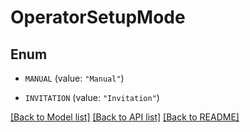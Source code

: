 # OperatorSetupMode

## Enum


* `MANUAL` (value: `"Manual"`)

* `INVITATION` (value: `"Invitation"`)


[[Back to Model list]](../README.md#documentation-for-models) [[Back to API list]](../README.md#documentation-for-api-endpoints) [[Back to README]](../README.md)


